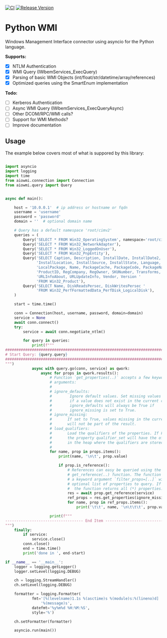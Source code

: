 [![CI](https://github.com/cesbit/aiowmi/workflows/CI/badge.svg)](https://github.com/cesbit/aiowmi/actions)
[![Release Version](https://img.shields.io/github/release/cesbit/aiowmi)](https://github.com/cesbit/aiowmi/releases)


# Python WMI

Windows Management Interface connector using asyncio for the Python language.

**Supports:**
- [x] NTLM Authentication
- [x] WMI Query (IWbemServices_ExecQuery)
- [x] Parsing of basic WMI Objects (int/float/str/datetime/array/references)
- [x] Optimized queries using the SmartEnum implementation

**Todo:**
- [ ] Kerberos Authentication
- [ ] Async WMI Query (IWbemServices_ExecQueryAsync)
- [ ] Other DCOM/RPC/WMI calls?
- [ ] Support for WMI Methods?
- [ ] Improve documentation

## Usage

The example below covers most of what is suppored by this library:

```python

import asyncio
import logging
import time
from aiowmi.connection import Connection
from aiowmi.query import Query


async def main():

    host = '10.0.0.1'  # ip address or hostname or fqdn
    username = 'username'
    password = 'password'
    domain = ''  # optional domain name

    # Query has a default namespace 'root/cimv2'
    queries = (
        Query('SELECT * FROM Win32_OperatingSystem', namespace='root/cimv2'),
        Query('SELECT * FROM Win32_NetworkAdapter'),
        Query('SELECT * FROM Win32_LoggedOnUser'),
        Query('SELECT * FROM Win32_PnpEntity'),
        Query('SELECT Caption, Description, InstallDate, InstallDate2, '
              'InstallLocation, InstallSource, InstallState, Language, '
              'LocalPackage, Name, PackageCache, PackageCode, PackageName, '
              'ProductID, RegCompany, RegOwner, SKUNumber, Transforms, '
              'URLInfoAbout, URLUpdateInfo, Vendor, Version '
              'FROM Win32_Product'),
        Query('SELECT Name, DiskReadsPersec, DiskWritesPersec '
              'FROM Win32_PerfFormattedData_PerfDisk_LogicalDisk'),
    )

    start = time.time()

    conn = Connection(host, username, password, domain=domain)
    service = None
    await conn.connect()
    try:
        service = await conn.negotiate_ntlm()

        for query in queries:
            print(f"""
###############################################################################
# Start Query: {query.query}
###############################################################################
""")
            async with query.go(conn, service) as qwork:
                async for props in qwork.results():
                    # Function `get_properties(..)` accepts a few keyword
                    # arguments:
                    #
                    # ignore_defaults:
                    #        Ignore default values. Set missing values to None
                    #        if a value does not exist in the current class.
                    #        ignore_defaults will always be True if
                    #        ignore_missing is set to True.
                    # ignore_missing:
                    #       If set to True, values missing in the current class
                    #       will not be part of the result.
                    # load_qualifiers:
                    #       Load the qualifiers of the properties. If False,
                    #       the property qualifier_set will have the offset
                    #       in the heap where the qualifiers are stored.
                    #
                    for name, prop in props.items():
                        print(name, '\n\t', prop.value)

                        if prop.is_reference():
                            # References can easy be queried using the
                            # get_reference(..) function. The function accepts
                            # a keyword argument `filter_props=[..]` with an
                            # optional list of properties to query. If omitted,
                            #  the function returns all (*) properties.
                            res = await prop.get_reference(service)
                            ref_props = res.get_properties(ignore_missing=True)
                            for name, prop in ref_props.items():
                                print('\t\t', name, '\n\t\t\t', prop.value)

                    print(f"""
----------------------------------- End Item ----------------------------------
""")
    finally:
        if service:
            service.close()
        conn.close()
        end = time.time()
        print('done in ', end-start)

if __name__ == '__main__':
    logger = logging.getLogger()
    logger.setLevel(logging.DEBUG)

    ch = logging.StreamHandler()
    ch.setLevel(logging.DEBUG)

    formatter = logging.Formatter(
            fmt='[%(levelname)1.1s %(asctime)s %(module)s:%(lineno)d] ' +
                '%(message)s',
            datefmt='%y%m%d %H:%M:%S',
            style='%')

    ch.setFormatter(formatter)

    asyncio.run(main())


```
